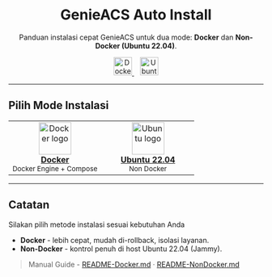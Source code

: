 <!-- README.md (utama) -->
<h1 align="center">GenieACS Auto Install</h1>

<p align="center">
  Panduan instalasi cepat GenieACS untuk dua mode: <b>Docker</b> dan <b>Non-Docker (Ubuntu 22.04)</b>.
</p>

<p align="center">
  <!-- Tombol besar: Docker -->
  <a href="./README-Docker.md" title="Buka panduan Docker">
    <img alt="Docker Guide" height="36"
         src="https://img.shields.io/badge/Docker-Guide-2496ED?logo=docker&logoColor=white">
  </a>
  &nbsp;&nbsp;
  <!-- Tombol besar: Non Docker -->
  <a href="./README-NonDocker.md" title="Buka panduan Non-Docker (Ubuntu 22.04)">
    <img alt="Ubuntu Non-Docker 22.04" height="36"
         src="https://img.shields.io/badge/Ubuntu-Non--Docker%20(22.04)-E95420?logo=ubuntu&logoColor=white">
  </a>
</p>

---

## Pilih Mode Instalasi
<table>
  <tr>
    <td align="center" width="50%">
      <a href="./README-Docker.md" title="Panduan Docker">
        <img src="https://cdn.simpleicons.org/docker/2496ED" alt="Docker logo" width="64" height="64"><br/>
        <b>Docker</b>
      </a>
      <br/>
      <sub>Docker Engine + Compose</sub>
    </td>
    <td align="center" width="50%">
      <a href="./README-NonDocker.md" title="Panduan Non-Docker (Ubuntu 22.04)">
        <img src="https://cdn.simpleicons.org/ubuntu/E95420" alt="Ubuntu logo" width="64" height="64"><br/>
        <b>Ubuntu 22.04</b>
      </a>
      <br/>
      <sub>Non Docker</sub>
    </td>
  </tr>
</table>

---

## Catatan
Silakan pilih metode instalasi sesuai kebutuhan Anda
- **Docker** - lebih cepat, mudah di-rollback, isolasi layanan.
- **Non-Docker** - kontrol penuh di host Ubuntu 22.04 (Jammy).

> Manual Guide - [README-Docker.md](./README-Docker.md) · [README-NonDocker.md](./README-NonDocker.md)
